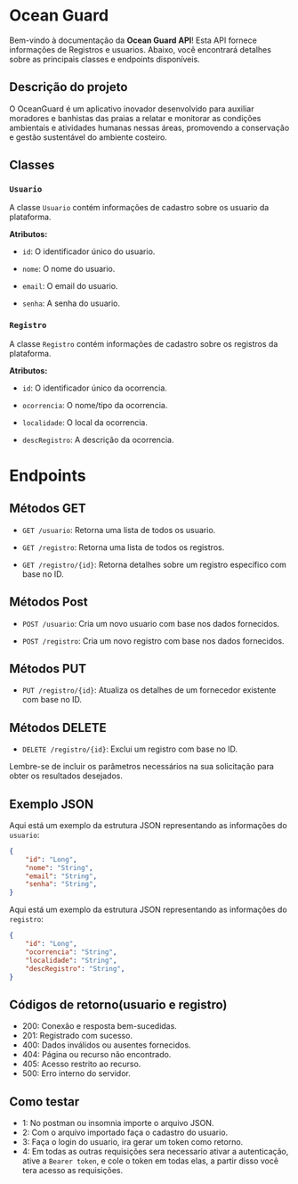 # Ocean Guard

Bem-vindo à documentação da **Ocean Guard API**! Esta API fornece informações de Registros e usuarios. Abaixo, você encontrará detalhes sobre as principais classes e endpoints disponíveis.

## Descrição do projeto
O OceanGuard é um aplicativo inovador desenvolvido para auxiliar moradores e banhistas das praias a relatar e monitorar as condições ambientais e atividades humanas nessas áreas, promovendo a conservação e gestão sustentável do ambiente costeiro.

## Classes

### `Usuario`

A classe `Usuario` contém informações de cadastro sobre os usuario da plataforma.

**Atributos:**

- `id`: O identificador único do usuario.

- `nome`: O nome do usuario.

- `email`: O email do usuario.

- `senha`: A senha do usuario.

### `Registro`

A classe `Registro` contém informações de cadastro sobre os registros da plataforma.

**Atributos:**

- `id`: O identificador único da ocorrencia.

- `ocorrencia`: O nome/tipo da ocorrencia.

- `localidade`: O local da ocorrencia.

- `descRegistro`: A descrição da ocorrencia.

# Endpoints

## Métodos GET

- `GET /usuario`: Retorna uma lista de todos os usuario.

- `GET /registro`: Retorna uma lista de todos os registros.
  
- `GET /registro/{id}`: Retorna detalhes sobre um registro específico com base no ID.

## Métodos Post
  
- `POST /usuario`: Cria um novo usuario com base nos dados fornecidos.

- `POST /registro`: Cria um novo registro com base nos dados fornecidos.

## Métodos PUT

- `PUT /registro/{id}`: Atualiza os detalhes de um fornecedor existente com base no ID.

## Métodos DELETE
  
- `DELETE /registro/{id}`: Exclui um registro com base no ID.

Lembre-se de incluir os parâmetros necessários na sua solicitação para obter os resultados desejados.

## Exemplo JSON

Aqui está um exemplo da estrutura JSON representando as informações do `usuario`:

```json
{
    "id": "Long",
    "nome": "String",
    "email": "String",
    "senha": "String",
}
```

Aqui está um exemplo da estrutura JSON representando as informações do `registro`:

```json
{
    "id": "Long",
    "ocorrencia": "String",
    "localidade": "String",
    "descRegistro": "String",
}
```

## Códigos de retorno(usuario e registro)

- 200: Conexão e resposta bem-sucedidas.
- 201: Registrado com sucesso.
- 400: Dados inválidos ou ausentes fornecidos.
- 404: Página ou recurso não encontrado.
- 405: Acesso restrito ao recurso.
- 500: Erro interno do servidor.

## Como testar

- 1: No postman ou insomnia importe o arquivo JSON.
- 2: Com o arquivo importado faça o cadastro do usuario.
- 3: Faça o login do usuario, ira gerar um token como retorno.
- 4: Em todas as outras requisições sera necessario ativar a autenticação, ative a `Bearer token`, e cole o token em todas elas, a partir disso você tera acesso as requisições.